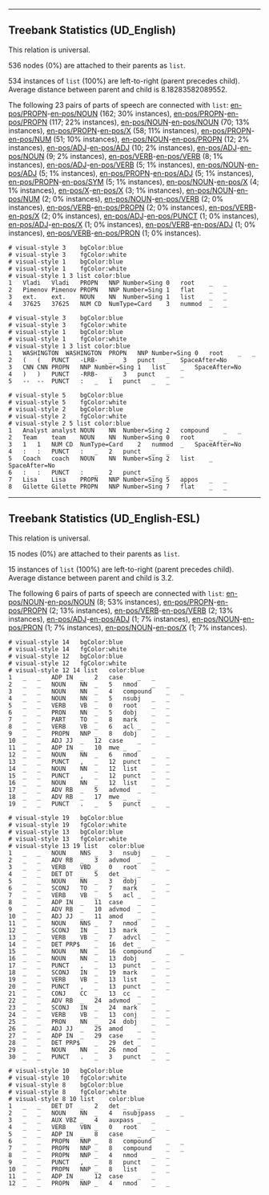 

--------------------------------------------------------------------------------

## Treebank Statistics (UD_English)

This relation is universal.

536 nodes (0%) are attached to their parents as `list`.

534 instances of `list` (100%) are left-to-right (parent precedes child).
Average distance between parent and child is 8.18283582089552.

The following 23 pairs of parts of speech are connected with `list`: [en-pos/PROPN]()-[en-pos/NOUN]() (162; 30% instances), [en-pos/PROPN]()-[en-pos/PROPN]() (117; 22% instances), [en-pos/NOUN]()-[en-pos/NOUN]() (70; 13% instances), [en-pos/PROPN]()-[en-pos/X]() (58; 11% instances), [en-pos/PROPN]()-[en-pos/NUM]() (51; 10% instances), [en-pos/NOUN]()-[en-pos/PROPN]() (12; 2% instances), [en-pos/ADJ]()-[en-pos/ADJ]() (10; 2% instances), [en-pos/ADJ]()-[en-pos/NOUN]() (9; 2% instances), [en-pos/VERB]()-[en-pos/VERB]() (8; 1% instances), [en-pos/ADJ]()-[en-pos/VERB]() (5; 1% instances), [en-pos/NOUN]()-[en-pos/ADJ]() (5; 1% instances), [en-pos/PROPN]()-[en-pos/ADJ]() (5; 1% instances), [en-pos/PROPN]()-[en-pos/SYM]() (5; 1% instances), [en-pos/NOUN]()-[en-pos/X]() (4; 1% instances), [en-pos/X]()-[en-pos/X]() (3; 1% instances), [en-pos/NOUN]()-[en-pos/NUM]() (2; 0% instances), [en-pos/NOUN]()-[en-pos/VERB]() (2; 0% instances), [en-pos/VERB]()-[en-pos/PROPN]() (2; 0% instances), [en-pos/VERB]()-[en-pos/X]() (2; 0% instances), [en-pos/ADJ]()-[en-pos/PUNCT]() (1; 0% instances), [en-pos/ADJ]()-[en-pos/X]() (1; 0% instances), [en-pos/VERB]()-[en-pos/ADJ]() (1; 0% instances), [en-pos/VERB]()-[en-pos/PRON]() (1; 0% instances).


~~~ conllu
# visual-style 3	bgColor:blue
# visual-style 3	fgColor:white
# visual-style 1	bgColor:blue
# visual-style 1	fgColor:white
# visual-style 1 3 list	color:blue
1	Vladi	Vladi	PROPN	NNP	Number=Sing	0	root	_	_
2	Pimenov	Pimenov	PROPN	NNP	Number=Sing	1	flat	_	_
3	ext.	ext.	NOUN	NN	Number=Sing	1	list	_	_
4	37625	37625	NUM	CD	NumType=Card	3	nummod	_	_

~~~


~~~ conllu
# visual-style 3	bgColor:blue
# visual-style 3	fgColor:white
# visual-style 1	bgColor:blue
# visual-style 1	fgColor:white
# visual-style 1 3 list	color:blue
1	WASHINGTON	WASHINGTON	PROPN	NNP	Number=Sing	0	root	_	_
2	(	(	PUNCT	-LRB-	_	3	punct	_	SpaceAfter=No
3	CNN	CNN	PROPN	NNP	Number=Sing	1	list	_	SpaceAfter=No
4	)	)	PUNCT	-RRB-	_	3	punct	_	_
5	--	--	PUNCT	:	_	1	punct	_	_

~~~


~~~ conllu
# visual-style 5	bgColor:blue
# visual-style 5	fgColor:white
# visual-style 2	bgColor:blue
# visual-style 2	fgColor:white
# visual-style 2 5 list	color:blue
1	Analyst	analyst	NOUN	NN	Number=Sing	2	compound	_	_
2	Team	team	NOUN	NN	Number=Sing	0	root	_	_
3	1	1	NUM	CD	NumType=Card	2	nummod	_	SpaceAfter=No
4	:	:	PUNCT	:	_	2	punct	_	_
5	Coach	coach	NOUN	NN	Number=Sing	2	list	_	SpaceAfter=No
6	:	:	PUNCT	:	_	2	punct	_	_
7	Lisa	Lisa	PROPN	NNP	Number=Sing	5	appos	_	_
8	Gilette	Gilette	PROPN	NNP	Number=Sing	7	flat	_	_

~~~




--------------------------------------------------------------------------------

## Treebank Statistics (UD_English-ESL)

This relation is universal.

15 nodes (0%) are attached to their parents as `list`.

15 instances of `list` (100%) are left-to-right (parent precedes child).
Average distance between parent and child is 3.2.

The following 6 pairs of parts of speech are connected with `list`: [en-pos/NOUN]()-[en-pos/NOUN]() (8; 53% instances), [en-pos/PROPN]()-[en-pos/PROPN]() (2; 13% instances), [en-pos/VERB]()-[en-pos/VERB]() (2; 13% instances), [en-pos/ADJ]()-[en-pos/ADJ]() (1; 7% instances), [en-pos/NOUN]()-[en-pos/PRON]() (1; 7% instances), [en-pos/NOUN]()-[en-pos/X]() (1; 7% instances).


~~~ conllu
# visual-style 14	bgColor:blue
# visual-style 14	fgColor:white
# visual-style 12	bgColor:blue
# visual-style 12	fgColor:white
# visual-style 12 14 list	color:blue
1	_	_	ADP	IN	_	2	case	_	_
2	_	_	NOUN	NN	_	5	nmod	_	_
3	_	_	NOUN	NN	_	4	compound	_	_
4	_	_	NOUN	NN	_	5	nsubj	_	_
5	_	_	VERB	VB	_	0	root	_	_
6	_	_	PRON	NN	_	5	dobj	_	_
7	_	_	PART	TO	_	8	mark	_	_
8	_	_	VERB	VB	_	6	acl	_	_
9	_	_	PROPN	NNP	_	8	dobj	_	_
10	_	_	ADJ	JJ	_	12	case	_	_
11	_	_	ADP	IN	_	10	mwe	_	_
12	_	_	NOUN	NN	_	6	nmod	_	_
13	_	_	PUNCT	,	_	12	punct	_	_
14	_	_	NOUN	NN	_	12	list	_	_
15	_	_	PUNCT	,	_	12	punct	_	_
16	_	_	NOUN	NN	_	12	list	_	_
17	_	_	ADV	RB	_	5	advmod	_	_
18	_	_	ADV	RB	_	17	mwe	_	_
19	_	_	PUNCT	.	_	5	punct	_	_

~~~


~~~ conllu
# visual-style 19	bgColor:blue
# visual-style 19	fgColor:white
# visual-style 13	bgColor:blue
# visual-style 13	fgColor:white
# visual-style 13 19 list	color:blue
1	_	_	NOUN	NNS	_	3	nsubj	_	_
2	_	_	ADV	RB	_	3	advmod	_	_
3	_	_	VERB	VBD	_	0	root	_	_
4	_	_	DET	DT	_	5	det	_	_
5	_	_	NOUN	NN	_	3	dobj	_	_
6	_	_	SCONJ	TO	_	7	mark	_	_
7	_	_	VERB	VB	_	5	acl	_	_
8	_	_	ADP	IN	_	11	case	_	_
9	_	_	ADV	RB	_	10	advmod	_	_
10	_	_	ADJ	JJ	_	11	amod	_	_
11	_	_	NOUN	NNS	_	7	nmod	_	_
12	_	_	SCONJ	IN	_	13	mark	_	_
13	_	_	VERB	VB	_	7	advcl	_	_
14	_	_	DET	PRP$	_	16	det	_	_
15	_	_	NOUN	NN	_	16	compound	_	_
16	_	_	NOUN	NN	_	13	dobj	_	_
17	_	_	PUNCT	,	_	13	punct	_	_
18	_	_	SCONJ	IN	_	19	mark	_	_
19	_	_	VERB	VB	_	13	list	_	_
20	_	_	PUNCT	,	_	13	punct	_	_
21	_	_	CONJ	CC	_	13	cc	_	_
22	_	_	ADV	RB	_	24	advmod	_	_
23	_	_	SCONJ	IN	_	24	mark	_	_
24	_	_	VERB	VB	_	13	conj	_	_
25	_	_	PRON	NN	_	24	dobj	_	_
26	_	_	ADJ	JJ	_	25	amod	_	_
27	_	_	ADP	IN	_	29	case	_	_
28	_	_	DET	PRP$	_	29	det	_	_
29	_	_	NOUN	NN	_	26	nmod	_	_
30	_	_	PUNCT	.	_	3	punct	_	_

~~~


~~~ conllu
# visual-style 10	bgColor:blue
# visual-style 10	fgColor:white
# visual-style 8	bgColor:blue
# visual-style 8	fgColor:white
# visual-style 8 10 list	color:blue
1	_	_	DET	DT	_	2	det	_	_
2	_	_	NOUN	NN	_	4	nsubjpass	_	_
3	_	_	AUX	VBZ	_	4	auxpass	_	_
4	_	_	VERB	VBN	_	0	root	_	_
5	_	_	ADP	IN	_	8	case	_	_
6	_	_	PROPN	NNP	_	8	compound	_	_
7	_	_	PROPN	NNP	_	8	compound	_	_
8	_	_	PROPN	NNP	_	4	nmod	_	_
9	_	_	PUNCT	,	_	8	punct	_	_
10	_	_	PROPN	NNP	_	8	list	_	_
11	_	_	ADP	IN	_	12	case	_	_
12	_	_	PROPN	NNP	_	4	nmod	_	_

~~~


